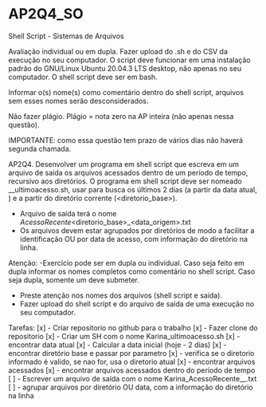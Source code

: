 # AP2Q4_SO
Shell Script - Sistemas de Arquivos

Avaliação individual ou em dupla. Fazer upload do .sh e do CSV da execução no seu computador. O script deve funcionar em uma instalação padrão do GNU/Linux Ubuntu 20.04.3 LTS desktop, não apenas no seu computador.  O shell script deve ser em bash.

Informar o(s) nome(s) como comentário dentro do shell script, arquivos sem esses nomes serão desconsiderados.

Não fazer plágio. Plágio = nota zero na AP inteira (não apenas nessa questão).

IMPORTANTE: como essa questão tem prazo de vários dias não haverá segunda chamada.

AP2Q4. Desenvolver um programa em shell script que escreva em um arquivo de saída os arquivos acessados dentro de um período de tempo, recursivo aos diretórios. O programa em shell script deve ser nomeado <primeiro nome1>_<primeironome2>_ultimoacesso.sh,  usar para busca os últimos 2 dias (a partir da data atual, <data origem>) e a partir do diretório corrente (<diretorio_base>).
- Arquivo de saída terá o nome <seus primeiros nomes>_AcessoRecente_<diretorio_base>_<data_origem>.txt
- Os arquivos devem estar agrupados por diretórios de modo a facilitar a identificação OU por data de acesso, com informação do diretório na linha.

Atenção:
-Exercício pode ser em dupla ou individual. Caso seja feito em dupla informar os nomes completos como comentário no shell script. Caso seja dupla, somente um deve submeter.
- Preste atenção nos nomes dos arquivos (shell script e saída).
- Fazer upload do shell script e do arquivo de saída de uma execução no seu computador.

Tarefas: 
[x] - Criar repositorio no github para o trabalho 
[x] - Fazer clone do repositorio 
[x] - Criar um SH com o nome Karina_ultimoacesso.sh
[x] - encontrar data atual
[x] - Calcular a data inicial (hoje - 2 dias)
[x] - encontrar diretório base e passar por parametro
[x] - verifica se o diretorio informado é valido, se nao for, usa o diretorio atual
[x] - encontrar arquivos acessados 
[x] - encontrar arquivos acessados dentro do período de tempo 
[ ] - Escrever um arquivo de saída com o nome Karina_AcessoRecente_<diretoriobase>_<dataorigem>.txt
[ ] - agrupar arquivos por diretório OU data, com a informação do diretório na linha

